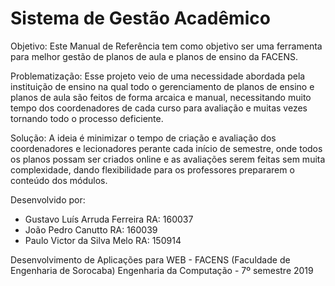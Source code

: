 # Sistema de Gestão Acadêmico

Objetivo:
Este Manual de Referência tem como objetivo ser uma ferramenta para melhor gestão de planos de aula e planos de ensino da FACENS.

Problematização:
Esse projeto veio de uma necessidade abordada pela instituição de ensino na qual todo o gerenciamento de planos de ensino e planos de aula são feitos de forma arcaica e manual, necessitando muito tempo dos coordenadores de cada curso para avaliação e muitas vezes tornando todo o processo deficiente.

Solução:
A ideia é minimizar o tempo de criação e avaliação dos coordenadores e lecionadores perante cada início de semestre, onde todos os planos possam ser criados online e as avaliações serem feitas sem muita complexidade, dando flexibilidade para os professores prepararem o conteúdo dos módulos.

Desenvolvido por:
- Gustavo Luís Arruda Ferreira RA: 160037
- João Pedro Canutto           RA: 160039
- Paulo Victor da Silva Melo   RA: 150914

Desenvolvimento de Aplicações para WEB - FACENS (Faculdade de Engenharia de Sorocaba)
Engenharia da Computação - 7º semestre
2019

